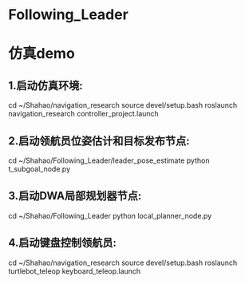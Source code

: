 # Following_Leader


# 仿真demo
## 1.启动仿真环境:
cd ~/Shahao/navigation_research
source devel/setup.bash
roslaunch navigation_research controller_project.launch

## 2.启动领航员位姿估计和目标发布节点:
cd ~/Shahao/Following_Leader/leader_pose_estimate
python t_subgoal_node.py

## 3.启动DWA局部规划器节点:
cd ~/Shahao/Following_Leader
python local_planner_node.py

## 4.启动键盘控制领航员:
cd ~/Shahao/navigation_research
source devel/setup.bash
roslaunch turtlebot_teleop keyboard_teleop.launch 
